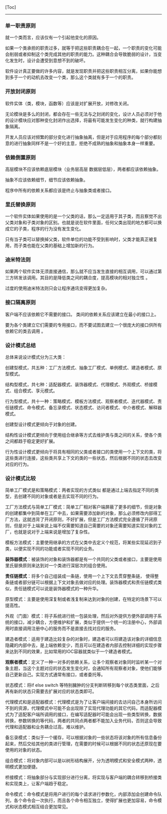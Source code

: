 [Toc]

---

### 单一职责原则

就一个类而言，应该仅有一个引起他变化的原因。

如果一个类承担的职责过多，就等于把这些职责耦合在一起，一个职责的变化可能会削弱或者抑制这个类完成其他的职责的能力。这种耦合会导致脆弱的设计，当变化发生时，设计会遭受到意想不到的破坏。

软件设计真正要做的许多内容，就是发现职责并把这些职责相互分离，如果你能想到多于一个的动机去改变一个类，那么这个类就有多于一个的职责。

### 开放封闭原则

软件实体（类，模块，函数等）应该是对扩展开放，对修改关闭。

无论模块是多么的封闭，都会存在一些无法与之封闭的变化，设计人员必须对于他的设计模块应对那种变化封闭作出选择，将最有可能发生变化的种类，就行构建抽象隔离。

开发人员应该对频繁的部分变化进行抽象抽离，但是对于应用程序的每个部分都刻意的进行抽象同样不是一个好的主意，拒绝不成熟的抽象和抽象本身一样重要。

### 依赖倒置原则

高层模块不应该依赖底层模块（业务层高层 数据层低层），两者都应该依赖抽象。

抽象不应该依赖细节，细节应该依赖抽象。

程序中所有的依赖关系都应该是终止与抽象类或者接口。

### 里氏替换原则

一个软件实体如果使用的是一个父类的话，那么一定适用于其子类，而且察觉不出父类对象和子类对象的区别。也就是说在软件里面，任何父类出现的地方都可以换成它的子类，程序的行为没有发生变化。

只有当子类可以替换掉父类，软件单位的功能不受到影响时，父类才能真正被复用，而子类也能在父类的基础上增加新的行为。

### 迪米特法则

 如果两个软件实体无须直接通信，那么就不应当发生直接的相互调用，可以通过第三方转发该调用。其目的是降低类之间的耦合度，提高模块的相对独立性 。

过度的使用迪米特法则只会让程序通讯变得更加复杂。

### 接口隔离原则

客户端不应该依赖它不需要的接口。
类间的依赖关系应该建立在最小的接口上。 

 要为各个类建立它们需要的专用接口，而不要试图去建立一个很庞大的接口供所有依赖它的类去调用 。

### 设计模式总结

总体来说设计模式分为三大类：

创建型模式，共五种：工厂方法模式、抽象工厂模式、单例模式、建造者模式、原型模式。

结构型模式，共七种：适配器模式、装饰器模式、代理模式、外观模式、桥接模式、组合模式、享元模式。

行为型模式，共十一种：策略模式、模板方法模式、观察者模式、迭代器模式、责任链模式、命令模式、备忘录模式、状态模式、访问者模式、中介者模式、解释器模式。

创建型设计模式更倾向于对象的创建。

结构性设计模式更倾向于使用组合继承等方式去维护类与类之间的关系，使各个类之间都趋于稳定更好扩展。

行为性设计模式更倾向于将具有相同的父类或者接口的类使用一个上下文的类，将这些类进行连接，这些类共享上下文的类的一些状态，然后根据不同的状态去改变对应的行为。

### 设计模式比较

简单工厂模式是和策略模式：两者实现的方式类似 都是通过上端去指定不同的类型，去创建不同的对象或者是去实现不同的行为。

工厂方法模式与简单工厂模式：简单工厂相对客户端屏蔽了更多的细节，但是对象的创建都集中到简单在工厂中去，如果需要添加新的对象，那么必须修改内部得工厂方法，这就违背了开闭原则，不好扩展，但是工厂方法模式完全遵循了开闭原则，但是对于上端来说上端不仅需要知道自己需要的对象还需要知道实现对象的工厂，也就是说对于上端来说是增加了复杂性。

模板方法模式：主要使用继承的方式在父类中去定义个规范，将某些实现延迟到子类，以便实现不同的功能或者实现不同的业务。

**装饰器模式**：被装饰的对象和装饰器都是有一个共同的父类或者接口，主要是使用里氏替换原则来达到对一个类进行深层次的组合使用。

**责任链模式**：将多个自己组装成一条链，使用一个上下文去贯穿整条链， 使得整条链或者部分链可以根据上下文对象去做对应的处理。装饰器模式和责任链模式类似，责任链模式可以说是装饰器模式的一种升华。

原型模式：主要是使用深复制或者浅复制来达到对象的创建，在特定的场景下可以提高性。

外观（门面）模式：将子系统进行统一包装处理，然后对外提供方便外部调用子系统的接口，减少耦合，方便维护和扩展，类似于提供一个统一的注册中心，外部调用时直接调用注册中心的服务而不是直接去找对应的服务。

建造者模式：适用于建造比较复杂的对象时，建造者可以将建造该对象的详细信息隐藏的内部中去，是上端依赖变少，而且可以在建造者内部去控制详细的实现步骤来达到不同的效果，比如常用的IOC容器就类似于一个建造者模式。

**观察者模式**：定义了一种一对多的依赖关系，让多个观察者对象同时监听某一个对象主题，当这个主题对应的状态发生变化时，会通知所有观察者对象，使他们能够自己更新自己。实现方式通常有接口，或者委托等。

状态模式：将if else switch 等特别臃肿的分支判断转移到每个状态类里面，之后再有新的状态只需要去扩展对应的状态类即可。

代理模式和是适配器模式：代理模式是为了让客户端间接的去访问自己本身所访问不到的资源，代理模式中可能不会出现除了实现代理功能的其它代码，而适配器模式为了适配客户端所调用的接口，在编写适配器时可能会出现一些类型转换，数据转换，参数转换的等代码，两者的共同点两者都不能加入业务代码，否则这会导致代理和适配器和业务耦合过高，难以维护。

备忘录模式：类似于一个缓存，可以根据对象的一些状态将该对象的所有信息备份起来，然后交给其他的类进行管理，在需要的时候可以根据不同的状态还原现在要使用的对象的状态。

组合模式：将对象内部可以是以树形结构展开，分为透明模式和安全模式两种，透明模式更加便捷。

桥接模式：将抽象部分与实现部分进行分离，将实现与客户端的耦合转移到桥接类和实现类上，让客户端趋于稳定。

命令模式：命令模式是将用户进行的每个请求进行参数化，内部添加会创建命令队列，各个命令会一次执行，而且各个命令相互独立，使得扩展也更加容易，命令模式和状态模式相互结合更加常见。


